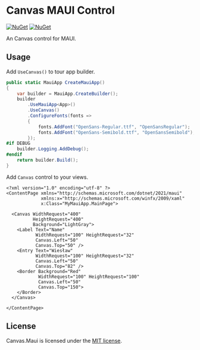 # Canvas MAUI Control

[![NuGet](https://img.shields.io/nuget/v/Canvas.Maui.svg)](https://www.nuget.org/packages/Canvas.Maui)
[![NuGet](https://img.shields.io/nuget/dt/Canvas.Maui.svg)](https://www.nuget.org/packages/Canvas.Maui)

An Canvas control for MAUI.

## Usage

Add `UseCanvas()` to tour app builder.

```C#
public static MauiApp CreateMauiApp()
{
    var builder = MauiApp.CreateBuilder();
    builder
        .UseMauiApp<App>()
        .UseCanvas()
        .ConfigureFonts(fonts =>
        {
            fonts.AddFont("OpenSans-Regular.ttf", "OpenSansRegular");
            fonts.AddFont("OpenSans-Semibold.ttf", "OpenSansSemibold");
        });
#if DEBUG
    builder.Logging.AddDebug();
#endif
    return builder.Build();
}
```

Add `Canvas` control to your views.

```xaml
<?xml version="1.0" encoding="utf-8" ?>
<ContentPage xmlns="http://schemas.microsoft.com/dotnet/2021/maui"
             xmlns:x="http://schemas.microsoft.com/winfx/2009/xaml"
             x:Class="MyMauiApp.MainPage">

  <Canvas WidthRequest="400" 
          HeightRequest="400" 
          Background="LightGray">
    <Label Text="Name" 
           WidthRequest="100" HeightRequest="32"
           Canvas.Left="50"
           Canvas.Top="50" />
    <Entry Text="Wiesław" 
           WidthRequest="100" HeightRequest="32"
           Canvas.Left="50"
           Canvas.Top="82" />
    <Border Background="Red"
            WidthRequest="100" HeightRequest="100"
            Canvas.Left="50"
            Canvas.Top="150">
    </Border>
  </Canvas>

</ContentPage>
```

## License

Canvas.Maui is licensed under the [MIT license](LICENSE.TXT).
